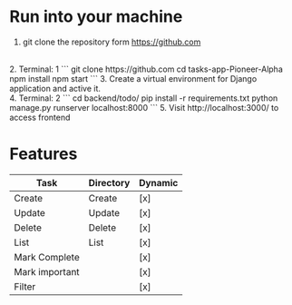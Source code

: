 # Run into your machine
1. git clone the repository form https://github.com
<br>
2. Terminal: 1
    ```
    git clone https://github.com
    cd tasks-app-Pioneer-Alpha
    npm install
    npm start
    ```
3. Create a virtual environment for Django application and active it.
<br>
4. Terminal: 2
    ```
    cd backend/todo/
    pip install -r requirements.txt
    python manage.py runserver localhost:8000 
    ```
5. Visit http://localhost:3000/ to access frontend

# Features
Task  | Directory | Dynamic
------------- |-----|-------
Create  | Create | [x]
Update | Update | [x] 
Delete | Delete | [x] 
List | List | [x] 
Mark Complete |     | [x] 
Mark important |     | [x] 
Filter |     | [x] 
